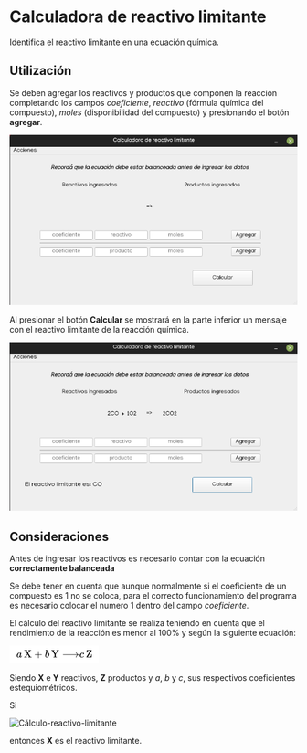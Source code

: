 # Calculadora de reactivo limitante
Identifica el reactivo limitante en una ecuación química.

## Utilización

Se deben agregar los reactivos y productos que componen la reacción completando los campos *coeficiente*, *reactivo* (fórmula química del compuesto), *moles* (disponibilidad del compuesto) y presionando el botón **agregar**.

![Captura-calculadora](recursos/Calculadora-reactivo-limitante.png)

Al presionar el botón **Calcular** se mostrará en la parte inferior un mensaje con el reactivo limitante de la reacción química.

![Captura-calculadora-resultado](recursos/Reactivo_resultado.png)

## Consideraciones

Antes de ingresar los reactivos es necesario contar con la ecuación **correctamente balanceada**

Se debe tener en cuenta que aunque normalmente si el coeficiente de un compuesto es 1 no se coloca, para el correcto funcionamiento del programa es necesario colocar el numero 1 dentro del campo *coeficiente*.

El cálculo del reactivo limitante se realiza teniendo en cuenta que el rendimiento de la reacción es menor al 100% y según la siguiente ecuación:

![Ecuación](recursos/Ecuación.png)

Siendo **X** e **Y** reactivos, **Z** productos y *a*, *b* y *c*, sus respectivos coeficientes estequiométricos. 

Si

![Cálculo-reactivo-limitante](recursos/Cálculo-limitante.png)

entonces **X** es el reactivo limitante.
